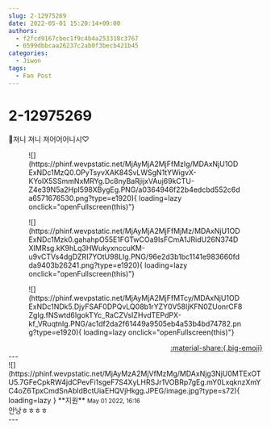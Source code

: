 ```yaml
---
slug: 2-12975269
date: 2022-05-01 15:20:14+09:00
authors:
  - f2fcd9167cbec1f9c4b4a253318c3767
  - 6599dbbcaa26237c2ab0f3becb421b45
categories:
  - Jiwon
tags:
  - Fan Post
---
```


# 2-12975269

<div class="post-container" markdown="1">
<div class="content-container md-sidebar__scrollwrap" markdown="1">

🐰져니 져니 져어어어니시♡
<figure markdown="1">
![](https://phinf.wevpstatic.net/MjAyMjA2MjFfMzIg/MDAxNjU1ODExNDc1MzQ0.OPyTsyvXAK84SvLWSgN1tYWigvX-KYoIX5SSmmNxMRYg.Dc8nyBaRjijxVAuj69kCTU-Z4e39N5a2HpI598XBygEg.PNG/a0364946f22b4edcbd552c6da6571676530.png?type=e1920){ loading=lazy onclick="openFullscreen(this)"}
</figure>

<figure markdown="1">
![](https://phinf.wevpstatic.net/MjAyMjA2MjFfMjMz/MDAxNjU1ODExNDc1Mzk0.gahahpO55E1FGTwCOa9IsFCmA1JRidU26N374DXIMRsg.kK9hLq3HWukyxnccuKM-u9vCTVs4dgDZRI7YOtU98LIg.PNG/96e2d3b1bc1141e983660fdda9403b26241.png?type=e1920){ loading=lazy onclick="openFullscreen(this)"}
</figure>

<figure markdown="1">
![](https://phinf.wevpstatic.net/MjAyMjA2MjFfMTcy/MDAxNjU1ODExNDc1NDk5.DjyFSAF0DPQvLQ08b1rYZY0V58IjKFN0ZUonrCF8ZgIg.fNSwtd6IgokTYc_RaCZVsIZHvdTEPdPX-kf_VRuqtnIg.PNG/ac1df2da2f61449a9505eb4a53b4bd74782.png?type=e1920){ loading=lazy onclick="openFullscreen(this)"}
</figure>


</div>
</div>

<div style="text-align: right;" markdown="1">
<a href="https://weverse.io/fromis9/fanpost/2-12975269" style="text-align: right;">:material-share:{.big-emoji}</a>
</div>
---

<div class="comments-container md-sidebar__scrollwrap" markdown="1">
<div class="comment" markdown="1">
<div class='id-container' markdown="1">
![](https://phinf.wevpstatic.net/MjAyMzA2MjVfMzMg/MDAxNjg3NjU0MTExOTU5.7GFeCpkRW4jdCPevFi1sgeF7S4XyLHRSJr1VOBRp7gEg.mY0LxqknzXmYC4oZ6TpxCmdSnAbldBctUiaEHQVjHkgg.JPEG/image.jpg?type=s72){ loading=lazy }
**<span class="artist">지원</span>** <small>May 01 2022, 16:16</small><br>
</div>
<div class='comment-body' markdown="1">
안낭ㅎㅎㅎㅎ
</div>
</div>
</div>
---
